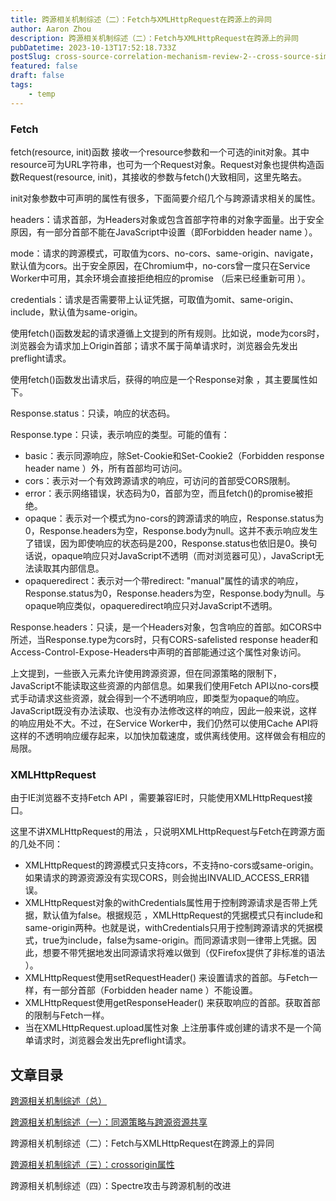 ```yaml
---
title: 跨源相关机制综述（二）：Fetch与XMLHttpRequest在跨源上的异同
author: Aaron Zhou
description: 跨源相关机制综述（二）：Fetch与XMLHttpRequest在跨源上的异同
pubDatetime: 2023-10-13T17:52:18.733Z
postSlug: cross-source-correlation-mechanism-review-2--cross-source-similarities-and-differences-between-fetch-and-xmlhttprequest
featured: false
draft: false
tags:
    - temp
---
```

### Fetch

fetch(resource, init)函数 接收一个resource参数和一个可选的init对象。其中resource可为URL字符串，也可为一个Request对象。Request对象也提供构造函数Request(resource, init)，其接收的参数与fetch()大致相同，这里先略去。

init对象参数中可声明的属性有很多，下面简要介绍几个与跨源请求相关的属性。

headers：请求首部，为Headers对象或包含首部字符串的对象字面量。出于安全原因，有一部分首部不能在JavaScript中设置（即Forbidden header name ）。

mode：请求的跨源模式，可取值为cors、no-cors、same-origin、navigate，默认值为cors。出于安全原因，在Chromium中，no-cors曾一度只在Service Worker中可用，其余环境会直接拒绝相应的promise （后来已经重新可用 ）。

credentials：请求是否需要带上认证凭据，可取值为omit、same-origin、include，默认值为same-origin。

使用fetch()函数发起的请求遵循上文提到的所有规则。比如说，mode为cors时，浏览器会为请求加上Origin首部；请求不属于简单请求时，浏览器会先发出preflight请求。

使用fetch()函数发出请求后，获得的响应是一个Response对象 ，其主要属性如下。

Response.status：只读，响应的状态码。

Response.type：只读，表示响应的类型。可能的值有：

- basic：表示同源响应，除Set-Cookie和Set-Cookie2（Forbidden response header name ）外，所有首部均可访问。
- cors：表示对一个有效跨源请求的响应，可访问的首部受CORS限制。
- error：表示网络错误，状态码为0，首部为空，而且fetch()的promise被拒绝。
- opaque：表示对一个模式为no-cors的跨源请求的响应，Response.status为0，Response.headers为空，Response.body为null。这并不表示响应发生了错误，因为即使响应的状态码是200，Response.status也依旧是0。换句话说，opaque响应只对JavaScript不透明（而对浏览器可见），JavaScript无法读取其内部信息。 
- opaqueredirect：表示对一个带redirect: "manual"属性的请求的响应，Response.status为0，Response.headers为空，Response.body为null。与opaque响应类似，opaqueredirect响应只对JavaScript不透明。

Response.headers：只读，是一个Headers对象，包含响应的首部。如CORS中所述，当Response.type为cors时，只有CORS-safelisted response header和Access-Control-Expose-Headers中声明的首部能通过这个属性对象访问。

上文提到，一些嵌入元素允许使用跨源资源，但在同源策略的限制下，JavaScript不能读取这些资源的内部信息。如果我们使用Fetch API以no-cors模式手动请求这些资源，就会得到一个不透明响应，即类型为opaque的响应。JavaScript既没有办法读取、也没有办法修改这样的响应，因此一般来说，这样的响应用处不大。不过，在Service Worker中，我们仍然可以使用Cache API将这样的不透明响应缓存起来，以加快加载速度，或供离线使用。这样做会有相应的局限。

### XMLHttpRequest

由于IE浏览器不支持Fetch API ，需要兼容IE时，只能使用XMLHttpRequest接口。

这里不讲XMLHttpRequest的用法 ，只说明XMLHttpRequest与Fetch在跨源方面的几处不同：

- XMLHttpRequest的跨源模式只支持cors，不支持no-cors或same-origin。如果请求的跨源资源没有实现CORS，则会抛出INVALID_ACCESS_ERR错误。
- XMLHttpRequest对象的withCredentials属性用于控制跨源请求是否带上凭据，默认值为false。根据规范 ，XMLHttpRequest的凭据模式只有include和same-origin两种。也就是说，withCredentials只用于控制跨源请求的凭据模式，true为include，false为same-origin。而同源请求则一律带上凭据。因此，想要不带凭据地发出同源请求将难以做到（仅Firefox提供了非标准的语法 ）。
- XMLHttpRequest使用setRequestHeader() 来设置请求的首部。与Fetch一样，有一部分首部（Forbidden header name ）不能设置。
- XMLHttpRequest使用getResponseHeader() 来获取响应的首部。获取首部的限制与Fetch一样。
- 当在XMLHttpRequest.upload属性对象 上注册事件或创建的请求不是一个简单请求时，浏览器会发出先preflight请求。

## 文章目录

[跨源相关机制综述（总）](https://zhuanlan.zhihu.com/p/345005106)

[跨源相关机制综述（一）：同源策略与跨源资源共享](https://zhuanlan.zhihu.com/p/345012141)

跨源相关机制综述（二）：Fetch与XMLHttpRequest在跨源上的异同

[跨源相关机制综述（三）：crossorigin属性](https://zhuanlan.zhihu.com/p/345564689)

跨源相关机制综述（四）：Spectre攻击与跨源机制的改进
